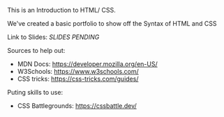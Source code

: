 This is an Introduction to HTML/ CSS.

We've created a basic portfolio to show off the Syntax of HTML and CSS

Link to Slides: *SLIDES PENDING*


Sources to help out:

* MDN Docs: https://developer.mozilla.org/en-US/
* W3Schools: https://www.w3schools.com/
* CSS tricks: https://css-tricks.com/guides/

Puting skills to use:
* CSS Battlegrounds: https://cssbattle.dev/
